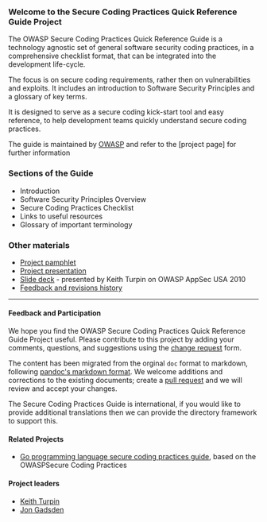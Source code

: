 ### Welcome to the Secure Coding Practices Quick Reference Guide Project

The OWASP Secure Coding Practices Quick Reference Guide is a technology agnostic
set of general software security coding practices, in a comprehensive checklist
format, that can be integrated into the development life-cycle.

The focus is on secure coding requirements, rather then on vulnerabilities and
exploits. It includes an introduction to Software Security Principles and a
glossary of key terms.

It is designed to serve as a secure coding kick-start tool and easy reference,
to help development teams quickly understand secure coding practices.

The guide is maintained by [OWASP][owasp]
and refer to the [project page] for further information

### Sections of the Guide

* Introduction
* Software Security Principles Overview
* Secure Coding Practices Checklist
* Links to useful resources
* Glossary of important terminology

### Other materials
* [Project pamphlet][flyer]
* [Project presentation][presentation]
* [Slide deck][deck] - presented by Keith Turpin on OWASP AppSec USA 2010
* [Feedback and revisions history][revisions]

-----

#### Feedback and Participation

We hope you find the OWASP Secure Coding Practices Quick Reference Guide Project
useful. Please contribute to this project by adding your comments, questions,
and suggestions using the [change request][change] form.

The content has been migrated from the orginal `doc` format to markdown,
following [pandoc's markdown format][pandoc-format].
We welcome additions and corrections to the existing documents;
create a [pull request][pull-request] and we will review and accept your changes.

The Secure Coding Practices Guide is international,
if you would like to provide additional translations
then we can provide the directory framework to support this.

#### Related Projects

* [Go programming language secure coding practices guide][owaspgoscp], based on the OWASPSecure Coding Practices

#### Project leaders

* [Keith Turpin][keith]
* [Jon Gadsden][jon]

[keith]: mailto:Keith.Turpin@owasp.org
[jon]: mailto:jon.gadsden@owasp.org
[change]: https://github.com/OWASP/secure-coding-practices-quick-reference-guide/issues/new?assignees=&labels=enhancement&template=request.md&title=
[deck]: https://github.com/OWASP/secure-coding-practices-quick-reference-guide/blob/main/materials/Secure_Coding_Practices_Quick_Ref_5.ppt
[flyer]: https://github.com/OWASP/secure-coding-practices-quick-reference-guide/blob/main/materials/Flyer_Secure_Coding_Practices_Quick_Reference_Guide_V2.pdf
[owasp]: https://owasp.org/
[pandoc-format]: https://garrettgman.github.io/rmarkdown/authoring_pandoc_markdown.html#pandoc_markdown
[presentation]: https://github.com/OWASP/secure-coding-practices-quick-reference-guide/blob/main/materials/Secure_Coding_Practices_Quick_Ref_6.ppt
[project]: https://owasp.org/www-project-secure-coding-practices-quick-reference-guide/
[pull-request]: https://github.com/OWASP/secure-coding-practices-quick-reference-guide/issues/new?assignees=&labels=enhancement&template=request.md&title=
[revisions]: https://github.com/OWASP/secure-coding-practices-quick-reference-guide/blob/main/materials/SCP-QRG_Revisions_History.xls
[owaspgoscp]: https://owasp.org/www-project-go-secure-coding-practices-guide/

